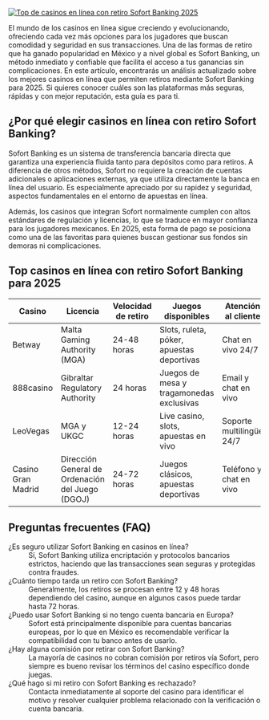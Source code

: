 [![Top de casinos en línea con retiro Sofort Banking 2025](https://123-caf.pages.dev/gitsignup.png)](https://vrmoo.ru/Bt82HjjY)

<p>El mundo de los casinos en línea sigue creciendo y evolucionando, ofreciendo cada vez más opciones para los jugadores que buscan comodidad y seguridad en sus transacciones. Una de las formas de retiro que ha ganado popularidad en México y a nivel global es Sofort Banking, un método inmediato y confiable que facilita el acceso a tus ganancias sin complicaciones. En este artículo, encontrarás un análisis actualizado sobre los mejores casinos en línea que permiten retiros mediante Sofort Banking para 2025. Si quieres conocer cuáles son las plataformas más seguras, rápidas y con mejor reputación, esta guía es para ti.</p>  <h2>¿Por qué elegir casinos en línea con retiro Sofort Banking?</h2> <p>Sofort Banking es un sistema de transferencia bancaria directa que garantiza una experiencia fluida tanto para depósitos como para retiros. A diferencia de otros métodos, Sofort no requiere la creación de cuentas adicionales o aplicaciones externas, ya que utiliza directamente la banca en línea del usuario. Es especialmente apreciado por su rapidez y seguridad, aspectos fundamentales en el entorno de apuestas en línea.</p> <p>Además, los casinos que integran Sofort normalmente cumplen con altos estándares de regulación y licencias, lo que se traduce en mayor confianza para los jugadores mexicanos. En 2025, esta forma de pago se posiciona como una de las favoritas para quienes buscan gestionar sus fondos sin demoras ni complicaciones.</p>  <h2>Top casinos en línea con retiro Sofort Banking para 2025</h2> <table>   <thead>     <tr>       <th>Casino</th>       <th>Licencia</th>       <th>Velocidad de retiro</th>       <th>Juegos disponibles</th>       <th>Atención al cliente</th>     </tr>   </thead>   <tbody>     <tr>       <td>Betway</td>       <td>Malta Gaming Authority (MGA)</td>       <td>24-48 horas</td>       <td>Slots, ruleta, póker, apuestas deportivas</td>       <td>Chat en vivo 24/7</td>     </tr>     <tr>       <td>888casino</td>       <td>Gibraltar Regulatory Authority</td>       <td>24 horas</td>       <td>Juegos de mesa y tragamonedas exclusivas</td>       <td>Email y chat en vivo</td>     </tr>     <tr>       <td>LeoVegas</td>       <td>MGA y UKGC</td>       <td>12-24 horas</td>       <td>Live casino, slots, apuestas en vivo</td>       <td>Soporte multilingüe 24/7</td>     </tr>     <tr>       <td>Casino Gran Madrid</td>       <td>Dirección General de Ordenación del Juego (DGOJ)</td>       <td>24-72 horas</td>       <td>Juegos clásicos, apuestas deportivas</td>       <td>Teléfono y chat en vivo</td>     </tr>   </tbody> </table>  <h2>Preguntas frecuentes (FAQ)</h2> <dl>   <dt>¿Es seguro utilizar Sofort Banking en casinos en línea?</dt>   <dd>Sí, Sofort Banking utiliza encriptación y protocolos bancarios estrictos, haciendo que las transacciones sean seguras y protegidas contra fraudes.</dd>    <dt>¿Cuánto tiempo tarda un retiro con Sofort Banking?</dt>   <dd>Generalmente, los retiros se procesan entre 12 y 48 horas dependiendo del casino, aunque en algunos casos puede tardar hasta 72 horas.</dd>    <dt>¿Puedo usar Sofort Banking si no tengo cuenta bancaria en Europa?</dt>   <dd>Sofort está principalmente disponible para cuentas bancarias europeas, por lo que en México es recomendable verificar la compatibilidad con tu banco antes de usarlo.</dd>    <dt>¿Hay alguna comisión por retirar con Sofort Banking?</dt>   <dd>La mayoría de casinos no cobran comisión por retiros vía Sofort, pero siempre es bueno revisar los términos del casino específico donde juegas.</dd>    <dt>¿Qué hago si mi retiro con Sofort Banking es rechazado?</dt>   <dd>Contacta inmediatamente al soporte del casino para identificar el motivo y resolver cualquier problema relacionado con la verificación o cuenta bancaria.</dd> </dl>